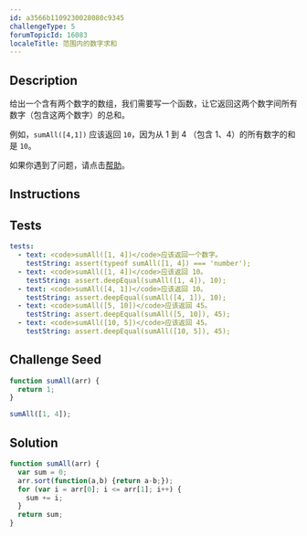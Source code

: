 ```yaml
---
id: a3566b1109230028080c9345
challengeType: 5
forumTopicId: 16083
localeTitle: 范围内的数字求和
---
```


## Description
<section id='description'>
给出一个含有两个数字的数组，我们需要写一个函数，让它返回这两个数字间所有数字（包含这两个数字）的总和。

例如，<code>sumAll([4,1])</code> 应该返回 <code>10</code>，因为从 1 到 4 （包含 1、4）的所有数字的和是 <code>10</code>。

如果你遇到了问题，请点击<a href='https://forum.freecodecamp.one/t/topic/157' target='_blank'>帮助</a>。

</section>

## Instructions
<section id='instructions'>

</section>

## Tests
<section id='tests'>

```yml
tests:
  - text: <code>sumAll([1, 4])</code>应该返回一个数字。
    testString: assert(typeof sumAll([1, 4]) === 'number');
  - text: <code>sumAll([1, 4])</code>应该返回 10。
    testString: assert.deepEqual(sumAll([1, 4]), 10);
  - text: <code>sumAll([4, 1])</code>应该返回 10。
    testString: assert.deepEqual(sumAll([4, 1]), 10);
  - text: <code>sumAll([5, 10])</code>应该返回 45。
    testString: assert.deepEqual(sumAll([5, 10]), 45);
  - text: <code>sumAll([10, 5])</code>应该返回 45。
    testString: assert.deepEqual(sumAll([10, 5]), 45);

```

</section>

## Challenge Seed
<section id='challengeSeed'>

<div id='js-seed'>

```js
function sumAll(arr) {
  return 1;
}

sumAll([1, 4]);
```

</div>



</section>

## Solution
<section id='solution'>


```js
function sumAll(arr) {
  var sum = 0;
  arr.sort(function(a,b) {return a-b;});
  for (var i = arr[0]; i <= arr[1]; i++) {
    sum += i;
  }
  return sum;
}
```
</section>
